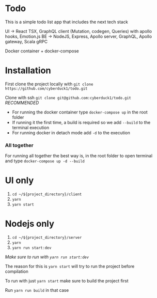 # Todo

This is a simple todo list app that includes the next tech stack

UI -> React TSX, GraphQL client (Mutation, codegen, Queries) with apollo hooks, Emotion.js 
BE -> NodeJS, Express, Apollo server, GraphQL, Apollo gateway, Scala gRPC

Docker container + docker-compose

# Installation

First clone the project locally with `git clone https://github.com/cyberduck1/todo.git`

Clone with ssh `git clone git@github.com:cyberduck1/todo.git` _RECOMMENDED_

* For running the docker container type `docker-compose up` in the root folder
* If running it the first time, a build is required so we add `--build` to the terminal execution
* For running docker in detach mode add `-d` to the execution

### All together
For running all together the best way is, in the root folder to open
terminal and type `docker-compose up -d --build`

# UI only

1. `cd ~/${project_directory}/client`
2. `yarn`
3. `yarn start`


# Nodejs only

1. `cd ~/${project_directory}/server`
2. `yarn`
3. `yarn run start:dev`

*Make sure to run with `yarn run start:dev`*

The reason for this is `yarn start` will try to run the project before compilation

To run with just `yarn start` make sure to build the project first

Run `yarn run build` in that case



